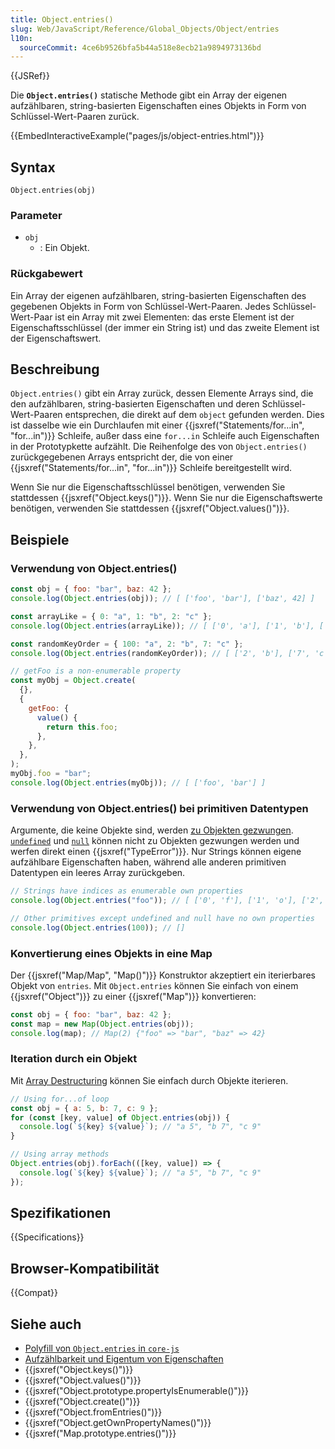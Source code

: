 ```yaml
---
title: Object.entries()
slug: Web/JavaScript/Reference/Global_Objects/Object/entries
l10n:
  sourceCommit: 4ce6b9526bfa5b44a518e8ecb21a9894973136bd
---
```


{{JSRef}}

Die **`Object.entries()`** statische Methode gibt ein Array der eigenen aufzählbaren, string-basierten Eigenschaften eines Objekts in Form von Schlüssel-Wert-Paaren zurück.

{{EmbedInteractiveExample("pages/js/object-entries.html")}}

## Syntax

```js-nolint
Object.entries(obj)
```

### Parameter

- `obj`
  - : Ein Objekt.

### Rückgabewert

Ein Array der eigenen aufzählbaren, string-basierten Eigenschaften des gegebenen Objekts in Form von Schlüssel-Wert-Paaren. Jedes Schlüssel-Wert-Paar ist ein Array mit zwei Elementen: das erste Element ist der Eigenschaftsschlüssel (der immer ein String ist) und das zweite Element ist der Eigenschaftswert.

## Beschreibung

`Object.entries()` gibt ein Array zurück, dessen Elemente Arrays sind, die den aufzählbaren, string-basierten Eigenschaften und deren Schlüssel-Wert-Paaren entsprechen, die direkt auf dem `object` gefunden werden. Dies ist dasselbe wie ein Durchlaufen mit einer {{jsxref("Statements/for...in", "for...in")}} Schleife, außer dass eine `for...in` Schleife auch Eigenschaften in der Prototypkette aufzählt. Die Reihenfolge des von `Object.entries()` zurückgegebenen Arrays entspricht der, die von einer {{jsxref("Statements/for...in", "for...in")}} Schleife bereitgestellt wird.

Wenn Sie nur die Eigenschaftsschlüssel benötigen, verwenden Sie stattdessen {{jsxref("Object.keys()")}}. Wenn Sie nur die Eigenschaftswerte benötigen, verwenden Sie stattdessen {{jsxref("Object.values()")}}.

## Beispiele

### Verwendung von Object.entries()

```js
const obj = { foo: "bar", baz: 42 };
console.log(Object.entries(obj)); // [ ['foo', 'bar'], ['baz', 42] ]

const arrayLike = { 0: "a", 1: "b", 2: "c" };
console.log(Object.entries(arrayLike)); // [ ['0', 'a'], ['1', 'b'], ['2', 'c'] ]

const randomKeyOrder = { 100: "a", 2: "b", 7: "c" };
console.log(Object.entries(randomKeyOrder)); // [ ['2', 'b'], ['7', 'c'], ['100', 'a'] ]

// getFoo is a non-enumerable property
const myObj = Object.create(
  {},
  {
    getFoo: {
      value() {
        return this.foo;
      },
    },
  },
);
myObj.foo = "bar";
console.log(Object.entries(myObj)); // [ ['foo', 'bar'] ]
```

### Verwendung von Object.entries() bei primitiven Datentypen

Argumente, die keine Objekte sind, werden [zu Objekten gezwungen](/de/docs/Web/JavaScript/Reference/Global_Objects/Object#object_coercion). [`undefined`](/de/docs/Web/JavaScript/Reference/Global_Objects/undefined) und [`null`](/de/docs/Web/JavaScript/Reference/Operators/null) können nicht zu Objekten gezwungen werden und werfen direkt einen {{jsxref("TypeError")}}. Nur Strings können eigene aufzählbare Eigenschaften haben, während alle anderen primitiven Datentypen ein leeres Array zurückgeben.

```js
// Strings have indices as enumerable own properties
console.log(Object.entries("foo")); // [ ['0', 'f'], ['1', 'o'], ['2', 'o'] ]

// Other primitives except undefined and null have no own properties
console.log(Object.entries(100)); // []
```

### Konvertierung eines Objekts in eine Map

Der {{jsxref("Map/Map", "Map()")}} Konstruktor akzeptiert ein iterierbares Objekt von `entries`. Mit `Object.entries` können Sie einfach von einem {{jsxref("Object")}} zu einer {{jsxref("Map")}} konvertieren:

```js
const obj = { foo: "bar", baz: 42 };
const map = new Map(Object.entries(obj));
console.log(map); // Map(2) {"foo" => "bar", "baz" => 42}
```

### Iteration durch ein Objekt

Mit [Array Destructuring](/de/docs/Web/JavaScript/Reference/Operators/Destructuring_assignment#array_destructuring) können Sie einfach durch Objekte iterieren.

```js
// Using for...of loop
const obj = { a: 5, b: 7, c: 9 };
for (const [key, value] of Object.entries(obj)) {
  console.log(`${key} ${value}`); // "a 5", "b 7", "c 9"
}

// Using array methods
Object.entries(obj).forEach(([key, value]) => {
  console.log(`${key} ${value}`); // "a 5", "b 7", "c 9"
});
```

## Spezifikationen

{{Specifications}}

## Browser-Kompatibilität

{{Compat}}

## Siehe auch

- [Polyfill von `Object.entries` in `core-js`](https://github.com/zloirock/core-js#ecmascript-object)
- [Aufzählbarkeit und Eigentum von Eigenschaften](/de/docs/Web/JavaScript/Enumerability_and_ownership_of_properties)
- {{jsxref("Object.keys()")}}
- {{jsxref("Object.values()")}}
- {{jsxref("Object.prototype.propertyIsEnumerable()")}}
- {{jsxref("Object.create()")}}
- {{jsxref("Object.fromEntries()")}}
- {{jsxref("Object.getOwnPropertyNames()")}}
- {{jsxref("Map.prototype.entries()")}}
